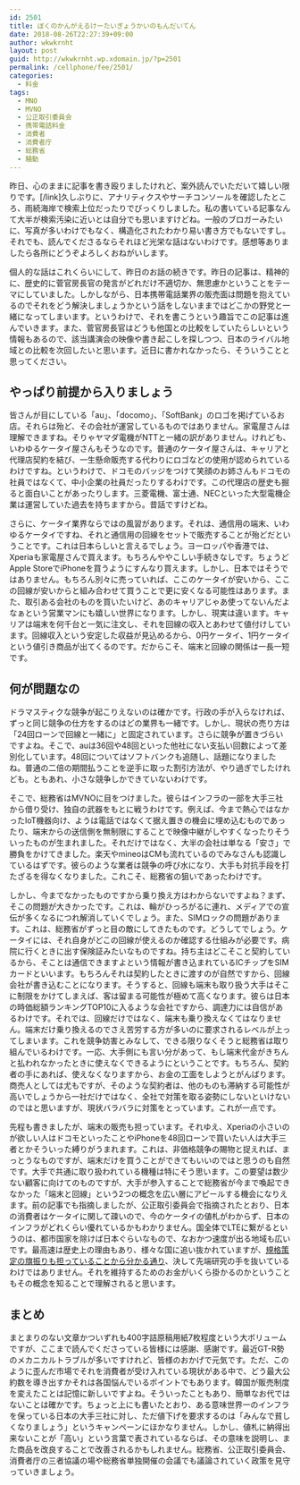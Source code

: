 ```yaml
---
id: 2501
title: ぼくのかんがえるけーたいぎょうかいのもんだいてん
date: 2018-08-26T22:27:39+09:00
author: wkwkrnht
layout: post
guid: http://wkwkrnht.wp.xdomain.jp/?p=2501
permalink: /cellphone/fee/2501/
categories:
  - 料金
tags:
  - MNO
  - MVNO
  - 公正取引委員会
  - 携帯電話料金
  - 消費者
  - 消費者庁
  - 総務省
  - 騒動
---
```

<a href="http://wkwkrnht.wp.xdomain.jp/cellphone/fee/2494" title="" target="_blank" rel="noopener"></a>昨日、心のままに記事を書き殴りましたけれど、案外読んでいただいて嬉しい限りです。[/link]久しぶりに、アナリティクスやサーチコンソールを確認したところ、雨続海岸で検索上位だったりでびっくりしました。私の書いている記事なんて大半が検索汚染に近いとは自分でも思いますけどね。一般のブロガーみたいに、写真が多いわけでもなく、構造化されたわかり易い書き方でもないですし。それでも、読んでくださるならそれほど光栄な話はないわけです。感想等ありましたら各所にどうぞよろしくおねがいします。

個人的な話はこれくらいにして、昨日のお話の続きです。昨日の記事は、精神的に、歴史的に菅官房長官の発言がどれだけ不適切か、無思慮かということをテーマにしていました。しかしながら、日本携帯電話業界の販売面は問題を抱えているのでそれをどう解決しましょうかという話をしないままではどこかの野党と一緒になってしまいます。というわけで、それを書こうという趣旨でこの記事は進んでいきます。また、菅官房長官はどうも他国との比較をしていたらしいという情報もあるので、該当講演会の映像や書き起こしを探しつつ、日本のライバル地域との比較を次回したいと思います。近日に書かれなかったら、そういうことと思ってください。

## やっぱり前提から入りましょう

皆さんが目にしている「au」、「docomo」、「SoftBank」のロゴを掲げているお店。それらは殆ど、その会社が運営しているものではありません。家電屋さんは理解できますね。そりゃヤマダ電機がNTTと一緒の訳がありません。けれども、いわゆるケータイ屋さんもそうなのです。普通のケータイ屋さんは、キャリアと代理店契約を結び、一生懸命販売する代わりにロゴなどの使用が認められているわけですね。というわけで、ドコモのバッジをつけて笑顔のお姉さんもドコモの社員ではなくて、中小企業の社員だったりするわけです。この代理店の歴史も掘ると面白いことがあったりします。三菱電機、富士通、NECといった大型電機企業は運営していた過去を持ちますから。昔話ですけどね。

さらに、ケータイ業界ならではの風習があります。それは、通信用の端末、いわゆるケータイですね、それと通信用の回線をセットで販売することが殆どだということです。これは日本らしいと言えるでしょう。ヨーロッパや香港では、Xperiaも家電屋さんで買えます。もちろんややこしい手続きなしです。ちょうどApple StoreでiPhoneを買うようにすんなり買えます。しかし、日本ではそうではありません。もちろん別々に売っていれば、ここのケータイが安いから、ここの回線が安いからと組み合わせて買うことで更に安くなる可能性はあります。また、取引ある会社のものを買いたいけど、あのキャリアじゃあ使ってないんだよなぁという営業マンにも嬉しい世界になります。しかし、現実は違います。キャリアは端末を何千台と一気に注文し、それを回線の収入とあわせて値付けしています。回線収入という安定した収益が見込めるから、0円ケータイ、1円ケータイという値引き商品が出てくるのです。だからこそ、端末と回線の関係は一長一短です。

## 何が問題なの

ドラマスティクな競争が起こりえないのは確かです。行政の手が入らなければ、ずっと同じ競争の仕方をするのはどの業界も一緒です。しかし、現状の売り方は「24回ローンで回線と一緒に」と固定されています。さらに競争が置きづらいですよね。そこで、auは36回や48回といった他社にない支払い回数によって差別化しています。48回についてはソフトバンクも追随し、話題になりましたね。普通の二倍の期間払うことを逆手に取った割引方法が、やり過ぎでしたけれども。ともあれ、小さな競争しかできていないわけです。

そこで、総務省はMVNOに目をつけました。彼らはインフラの一部を大手三社から借り受け、独自の武器をもとに戦うわけです。例えば、今まで熱心ではなかったIoT機器向け、ようは電話ではなくて据え置きの機会に埋め込むものであったり、端末からの送信側を無制限にすることで映像中継がしやすくなったりそういったものが生まれました。それだけではなく、大半の会社は単なる「安さ」で勝負をかけてきました。楽天やmineoはCMも流れているのでみなさんも認識しているはずです。彼らのような業者は競争の呼び水になり、大手も対抗手段を打たざるを得なくなりました。これこそ、総務省の狙いであったわけです。

しかし、今までなかったものですから乗り換え方はわからないですよね？まず、そこの問題が大きかったです。これは、輪がひっろがるに連れ、メディアでの宣伝が多くなるにつれ解消していくでしょう。また、SIMロックの問題があります。これは、総務省がずっと目の敵にしてきたものです。どうしてでしょう。ケータイには、それ自身がどこの回線が使えるのか確認する仕組みが必要です。病院に行くときに出す保険証みたいなものですね。持ち主はどこそこと契約しているから、そことは通信できますよという情報が書き込まれているICチップをSIMカードといいます。もちろんそれは契約したときに渡すのが自然ですから、回線会社が書き込むことになります。そうすると、回線も端末も取り扱う大手はそこに制限をかけてしまえば、客は留まる可能性が極めて高くなります。彼らは日本の時価総額ランキングTOP10に入るような会社ですから、調達力には自信があるわけです。それでは、回線だけではなく、端末も乗り換えなくてはなりません。端末だけ乗り換えるのでさえ苦労する方が多いのに要求されるレベルが上ってしまいます。これを競争妨害とみなして、できる限りなくそうと総務省は取り組んでいるわけです。一応、大手側にも言い分があって、もし端末代金がきちんと払われなかったときに使えなくできるようにということです。もちろん、契約者の手にあれば、使えなくなりますから、お金の工面をしようとがんばります。商売人としては尤もですが、そのような契約者は、他のものも滞納する可能性が高いでしょうから一社だけではなく、全社で対策を取る姿勢にしないといけないのではと思いますが、現状バラバラに対策をとっています。これが一点です。

先程も書きましたが、端末の販売も担っています。それゆえ、Xperiaの小さいのが欲しい人はドコモといったことやiPhoneを48回ローンで買いたい人は大手三者とかそういった縛りがうまれます。これは、非価格競争の賜物と捉えれば、まっとうなものですが、端末だけを買うことができてもいいのではと思うのも自然です。大手で共通に取り扱われている機種は特にそう思います。この要望は数少ない顧客に向けてのものですが、大手が参入することで総務省が今まで喚起できなかった「端末と回線」という2つの概念を広い層にアピールする機会になりえます。前の記事でも指摘しましたが、公正取引委員会で指摘されたとおり、日本の消費者はケータイに関して疎いので、今のケータイの値札がわからず、日本のインフラがどれくらい優れているかもわかりません。国全体でLTEに繋がるというのは、都市国家を除けば日本ぐらいなもので、なおかつ速度が出る地域も広いです。最高速は歴史上の理由もあり、様々な国に追い抜かれていますが、<a href="https://www.qualcomm.com/news/releases/2018/06/13/mobile-industry-works-together-deliver-complete-5g-system-standard-time" title="規格策定の旗振りも担っていることから分かる通り" target="_blank" rel="noopener">規格策定の旗振りも担っていることから分かる通り</a>、決して先端研究の手を抜いているわけではありません。それを維持するためのお金がいくら掛かるのかということもその概念を知ることで理解されると思います。

## まとめ

まとまりのない文章かついずれも400字詰原稿用紙7枚程度という大ボリュームですが、ここまで読んでくださっている皆様には感謝、感謝です。最近GT-R勢のメカニカルトラブルが多いですけれど、皆様のおかげで元気です。ただ、このように歪んだ市場でそれを消費者が受け入れている現状がある中で、どう最大公約数を導き出すかそれは各国悩んでいるポイントでもあります。韓国が販売制度を変えたことは記憶に新しいですよね。そういったこともあり、簡単なお代ではないことは確かです。ちょっと上にも書いたとおり、ある意味世界一のインフラを保っている日本の大手三社に対し、ただ値下げを要求するのは「みんなで貧しくなりましょう」というキャンペーンにほかなりません。しかし、値札に納得出来ないことが「高い」という言葉で表されているならば、その意味を説明し、また商品を改良することで改善されるかもしれません。総務省、公正取引委員会、消費者庁の三者協議の場や総務省単独開催の会議でも議論されていく政策を見守っていきましょう。